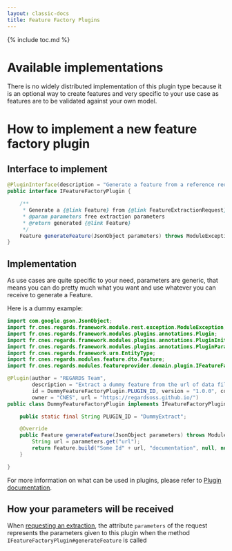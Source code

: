 ```yaml
---
layout: classic-docs
title: Feature Factory Plugins
---
```


{% include toc.md %}

# Available implementations

There is no widely distributed implementation of this plugin type because it is an optional way to create features and very specific to your use case as features are to be validated against your own model.

# How to implement a new feature factory plugin

## Interface to implement

```java
@PluginInterface(description = "Generate a feature from a reference request")
public interface IFeatureFactoryPlugin {

    /**
     * Generate a {@link Feature} from {@link FeatureExtractionRequest} parameters.
     * @param parameters free extraction parameters
     * @return generated {@link Feature}
     */
    Feature generateFeature(JsonObject parameters) throws ModuleException;
}
```

## Implementation

As use cases are quite specific to your need, parameters are generic, that means you can do pretty much what you want and use whatever you can receive to generate a Feature.

Here is a dummy example:

```java
import com.google.gson.JsonObject;
import fr.cnes.regards.framework.module.rest.exception.ModuleException;
import fr.cnes.regards.framework.modules.plugins.annotations.Plugin;
import fr.cnes.regards.framework.modules.plugins.annotations.PluginInit;
import fr.cnes.regards.framework.modules.plugins.annotations.PluginParameter;
import fr.cnes.regards.framework.urn.EntityType;
import fr.cnes.regards.modules.feature.dto.Feature;
import fr.cnes.regards.modules.featureprovider.domain.plugin.IFeatureFactoryPlugin;

@Plugin(author = "REGARDS Team",
        description = "Extract a dummy feature from the url of data file to reference",
        id = DummyFeatureFactoryPlugin.PLUGIN_ID, version = "1.0.0", contact = "regards@c-s.fr", license = "GPLv3",
        owner = "CNES", url = "https://regardsoss.github.io/")
public class DummyFeatureFactoryPlugin implements IFeatureFactoryPlugin {

    public static final String PLUGIN_ID = "DummyExtract";

    @Override
    public Feature generateFeature(JsonObject parameters) throws ModuleException {
        String url = parameters.get("url");
        return Feature.build("Some Id" + url, "documentation", null, null, EntityType.DATA, "someModelNamedExample");
    }

}
```

For more information on what can be used in plugins, please refer to [Plugin documentation](/development/framework/modules/plugins/).

## How your parameters will be received

When [requesting an extraction](/development/regards/fem/api/feature-management-amqp-api/#feature-creation-request-by-file-reference), the attribute `parameters` of the request represents the parameters given to this plugin when the method `IFeatureFactoryPlugin#generateFeature` is called